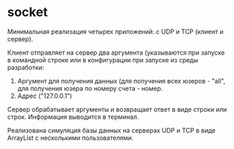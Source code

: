 # socket

Минимальная реализация четырех приложений: с UDP и TCP (клиент и сервер).

Клиент отправляет на сервер два аргумента (указываются при запуске в командной строке или в конфигурации при запуске из среды разработки:

1. Аргумент для получения данных (для получения всех юзеров - "all", для получения юзера по номеру счета - номер.
2. Адрес ("127.0.0.1")

Сервер обрабатывает аргументы и возвращает ответ в виде строки или строк. Информация выводится в терминал.

Реализована симуляция базы данных на серверах UDP и TCP в виде ArrayList с несколькими пользователями.
